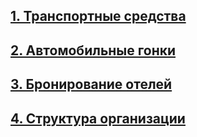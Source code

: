 ## [1. Транспортные средства](vehicles/VEHICLES_README.md)

## [2. Автомобильные гонки](race/RACE_README.md)

## [3. Бронирование отелей](hotel/HOTELS_README.md)

## [4. Структура организации](organization/ORG_README.md)
